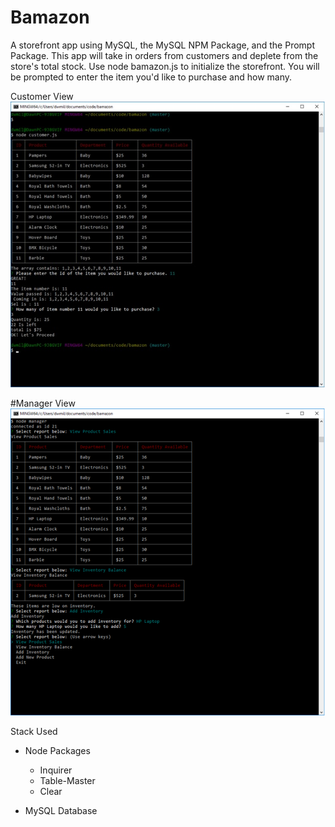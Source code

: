 # Bamazon
A storefront app using MySQL, the MySQL NPM Package, and the Prompt Package. This app will take in orders from customers and deplete from the store's total stock. Use node bamazon.js to initialize the storefront. You will be prompted to enter the item you'd like to purchase and how many.

Customer View
![customerview](customer-view.jpg)

#Manager View
![managerview](manager-view.png)

Stack Used
* Node Packages
	* Inquirer
	* Table-Master
	* Clear

* MySQL Database



